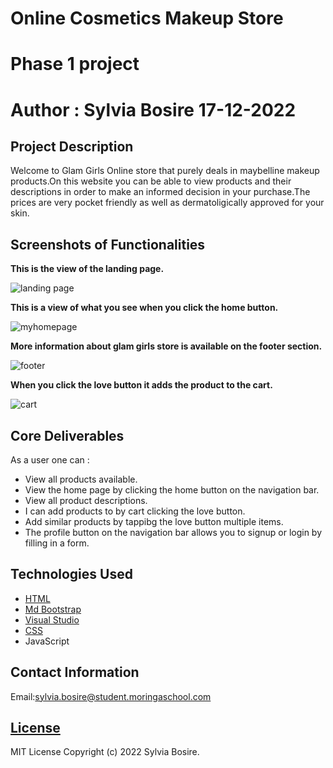 # Online Cosmetics Makeup Store
# Phase 1 project
# Author : Sylvia Bosire 17-12-2022

## Project Description
Welcome to Glam Girls Online store that purely deals in maybelline makeup products.On this website you can be able to view products and their descriptions in order to make an informed decision in your purchase.The prices are very pocket friendly as well as dermatoligically approved for your skin.

## Screenshots of Functionalities

**This is the view of the landing page.**

![landing page](https://user-images.githubusercontent.com/117803357/208601418-fd4a10f2-8bcb-4110-bc15-4109b35443a0.png)

**This is a view of what you see when you click the home button.**

![myhomepage](https://user-images.githubusercontent.com/117803357/208601465-8e91d246-b4e6-41e8-a425-70f714ccc7af.png)


**More information about glam girls store is available on the footer section.**

![footer](https://user-images.githubusercontent.com/117803357/208601497-0eb3da55-9629-46e4-9dbc-960b6efbbe8e.png)

**When you click the love button it adds the product to the cart.**

![cart](https://user-images.githubusercontent.com/117803357/208601528-87ead671-1999-465e-9c36-a8379e2ee0fb.png)


## Core Deliverables
As a user one can :
   * View all products available.
   * View the home page by clicking the home button  on the navigation bar.
   * View all product descriptions.
   * I can add products to by cart clicking the love button.
   * Add similar products by tappibg the love button multiple items.
   * The profile button on the navigation bar allows you to signup or login by filling in a form.
## Technologies Used
   * [HTML](https://html.com/)
   * [Md Bootstrap](http://www.bootstrap.com/)
   * [Visual Studio ](https://code.visualstudio.com/download)
   * [CSS](http://css.com/)
   * JavaScript

## Contact Information
   Email:sylvia.bosire@student.moringaschool.com

## [License](LICENSE)
   
MIT License
Copyright (c) 2022 Sylvia Bosire.
